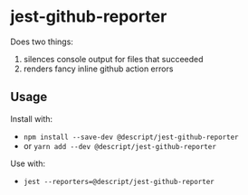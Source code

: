 # jest-github-reporter

Does two things:
1. silences console output for files that succeeded
2. renders fancy inline github action errors

## Usage

Install with:
- `npm install --save-dev @descript/jest-github-reporter` 
- or `yarn add --dev @descript/jest-github-reporter`

Use with:
- `jest --reporters=@descript/jest-github-reporter`
